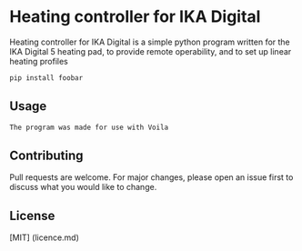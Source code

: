 # Heating controller for IKA Digital

Heating controller for IKA Digital is a simple python program written for the IKA Digital 5 heating pad, to provide remote operability, and to set up linear heating profiles


```bash
pip install foobar
```

## Usage
```bash
The program was made for use with Voila
```

## Contributing

Pull requests are welcome. For major changes, please open an issue first
to discuss what you would like to change.


## License

[MIT] (licence.md)